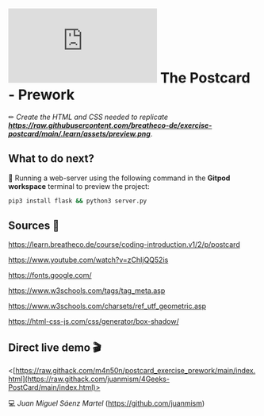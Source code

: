 # ![4Geeks Logo](http://assets.breatheco.de/apis/img/images.php?blob&random&cat=icon&tags=4geeks,16) The Postcard - Prework

✏ *Create the HTML and CSS needed to replicate **<https://raw.githubusercontent.com/breatheco-de/exercise-postcard/main/.learn/assets/preview.png>***.

## What to do next?

📄 Running a web-server using the following command in the **Gitpod workspace** terminal to preview the project:

```sh
pip3 install flask && python3 server.py
```

## Sources 📌

<https://learn.breatheco.de/course/coding-introduction.v1/2/p/postcard>

<https://www.youtube.com/watch?v=zChIjQQ52is>

<https://fonts.google.com/>

<https://www.w3schools.com/tags/tag_meta.asp>

<https://www.w3schools.com/charsets/ref_utf_geometric.asp>

<https://html-css-js.com/css/generator/box-shadow/>


## Direct live demo 🎬

<[https://raw.githack.com/m4n50n/postcard_exercise_prework/main/index.html](https://raw.githack.com/juanmism/4Geeks-PostCard/main/index.html)>

💻 _Juan Miguel Sáenz Martel_ (<https://github.com/juanmism>)


